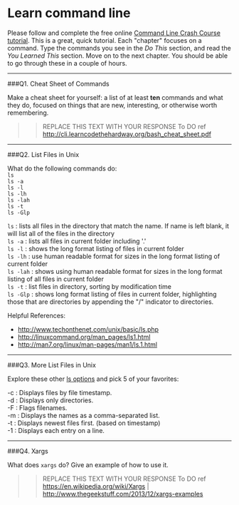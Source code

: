 # Learn command line

Please follow and complete the free online [Command Line Crash Course
tutorial](http://cli.learncodethehardway.org/book/). This is a great,
quick tutorial. Each "chapter" focuses on a command. Type the commands
you see in the _Do This_ section, and read the _You Learned This_
section. Move on to the next chapter. You should be able to go through
these in a couple of hours.

---

###Q1.  Cheat Sheet of Commands  

Make a cheat sheet for yourself: a list of at least **ten** commands and what they do, focused on things that are new, interesting, or otherwise worth remembering.

> > REPLACE THIS TEXT WITH YOUR RESPONSE
To DO
> > ref http://cli.learncodethehardway.org/bash_cheat_sheet.pdf

---

###Q2.  List Files in Unix   

What do the following commands do:  
`ls`		
`ls -a`		
`ls -l`		
`ls -lh`	
`ls -lah`  	
`ls -t`  	
`ls -Glp`  	

> > 
`ls`		: lists all files in the directory that match the name. If name is left blank, it will list all of the files in the directory  
`ls -a`		: lists all files in current folder including '.'  
`ls -l`		: shows the long format listing of files in current folder  
`ls -lh`	: use human readable format for sizes in the long format listing of current folder  
`ls -lah`  	: shows using human readable format for sizes in the long format listing of all files in current folder  
`ls -t`  	: list files in directory, sorting by modification time  
`ls -Glp`  	: shows long format listing of files in current folder, highlighting those that are directories by appending the "/" indicator to directories.  

> > 
Helpful References: 
- http://www.techonthenet.com/unix/basic/ls.php 
- http://linuxcommand.org/man_pages/ls1.html   
- http://man7.org/linux/man-pages/man1/ls.1.html  


---

###Q3.  More List Files in Unix  

Explore these other [ls options](http://www.techonthenet.com/unix/basic/ls.php) and pick 5 of your favorites:

> > 
-c	 : Displays files by file timestamp.  
-d	 :	Displays only directories.  
-F	 :	Flags filenames.  
-m	 :	Displays the names as a comma-separated list.  
-t	 :	Displays newest files first. (based on timestamp)  
-1	 :	Displays each entry on a line.  

---

###Q4.  Xargs   

What does `xargs` do? Give an example of how to use it.

> > REPLACE THIS TEXT WITH YOUR RESPONSE
To DO
> > ref https://en.wikipedia.org/wiki/Xargs | http://www.thegeekstuff.com/2013/12/xargs-examples 

